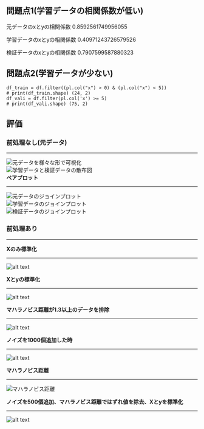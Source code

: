 ## 問題点1(学習データの相関係数が低い)  
元データのxとyの相関係数 0.8592561749956055  
 
学習データのxとyの相関係数 0.40971243726579526  

検証データのxとyの相関係数 0.7907599587880323  

## 問題点2(学習データが少ない)
```
df_train = df.filter((pl.col("x") > 0) & (pl.col("x") < 5))
# print(df_train.shape) (24, 2)
df_vali = df.filter(pl.col('x') >= 5)
# print(df_vali.shape) (75, 2) 
```

## 評価
### 前処理なし(元データ)   
***
![元データを様々な形で可視化](original_graphs.png)  
![学習データと検証データの散布図](image-5.png)  
**ペアプロット**  
***
![元データのジョインプロット](original_full_join_plot.png)  
![学習データのジョインプロット](original_train_join_plot.png)  
![検証データのジョインプロット](original_valid_join_plot.png)  
### 前処理あり 
***
**Xのみ標準化**  
***
![alt text](image-1.png)

**Xとyの標準化**  
***
![alt text](image.png)

**マハラノビス距離が1.3以上のデータを排除** 
*** 
![alt text](image-3.png)

**ノイズを1000個追加した時**  
***
![alt text](image-4.png)

**マハラノビス距離**  
***
![マハラノビス距離 ](mahala_graph.png) 

**ノイズを500個追加、マハラノビス距離ではずれ値を除去、Xとyを標準化**  
***
![alt text](image-2.png)